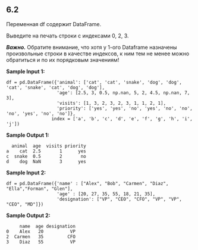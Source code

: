 ## 6.2

Переменная df содержит DataFrame.

Выведите на печать строки с индексами 0, 2, 3.

***Важно.*** Обратите внимание, что хотя у 1-ого Dataframe назначены произвольные строки в качестве индексов, к ним тем не менее можно обратиться и по их порядковым значениям!

**Sample Input 1:**

```commandline
df = pd.DataFrame({'animal': ['cat', 'cat', 'snake', 'dog', 'dog', 'cat', 'snake', 'cat', 'dog', 'dog'],
                   'age': [2.5, 3, 0.5, np.nan, 5, 2, 4.5, np.nan, 7, 3],
                   'visits': [1, 3, 2, 3, 2, 3, 1, 1, 2, 1],
                   'priority': ['yes', 'yes', 'no', 'yes', 'no', 'no', 'no', 'yes', 'no', 'no']},
                 index = ['a', 'b', 'c', 'd', 'e', 'f', 'g', 'h', 'i', 'j'])
```

**Sample Output 1:**

```commandline
  animal  age  visits priority
a    cat  2.5       1      yes
c  snake  0.5       2       no
d    dog  NaN       3      yes
```

**Sample Input 2:**

```commandline
df = pd.DataFrame({'name' : ["Alex", "Bob", "Carmen", "Diaz", "Ella","Forman", "Glen"],
                   'age' : [20, 27, 35, 55, 18, 21, 35],
                   'designation': ["VP", "CEO", "CFO", "VP", "VP", "CEO", "MD"]})
```

**Sample Output 2:**

```commandline
     name  age designation
0    Alex   20          VP
2  Carmen   35         CFO
3    Diaz   55          VP
```
